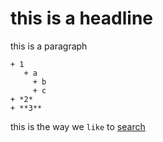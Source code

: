  this is a headline
==========================
this is a paragraph

```
+ 1
   + a
     + b
     + c
+ *2*
+ **3**
```
this is the way we `like` to [search](https://google.com)
